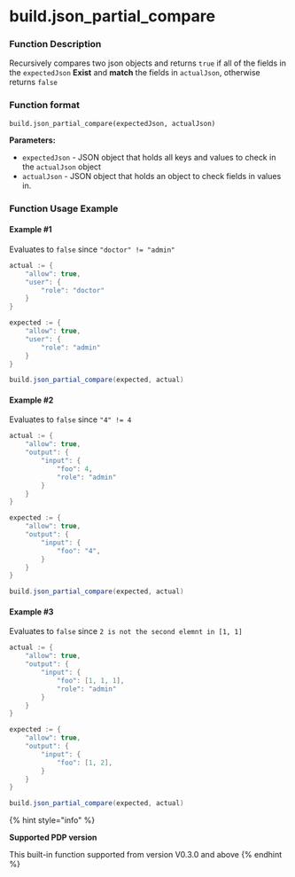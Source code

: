 # build.json\_partial\_compare

### Function Description

Recursively compares two json objects and returns `true` if all of the fields in the `expectedJson` **Exist** and **match** the fields in `actualJson`, otherwise returns `false`

### Function format

`build.json_partial_compare(expectedJson, actualJson)`

**Parameters:**

* `expectedJson` - JSON object that holds all keys and values to check in the `actualJson` object
* `actualJson` - JSON object that holds an object to check fields in values in.

### Function Usage Example

#### Example \#1

Evaluates to `false` since `"doctor" != "admin"`

```scala
actual := {
    "allow": true,
    "user": {
        "role": "doctor"
    }
}

expected := {
    "allow": true,
    "user": {
        "role": "admin"
    }
}

build.json_partial_compare(expected, actual)
```



#### Example \#2

Evaluates to `false` since `"4" != 4`

```scala
actual := {
    "allow": true,
    "output": {
        "input": {
            "foo": 4,
            "role": "admin"
        }
    }
}

expected := {
    "allow": true,
    "output": {
        "input": {
            "foo": "4",
        }
    }
}

build.json_partial_compare(expected, actual)
```



#### Example \#3

Evaluates to `false` since `2 is not the second elemnt in [1, 1]`

```scala
actual := {
    "allow": true,
    "output": {
        "input": {
            "foo": [1, 1, 1],
            "role": "admin"
        }
    }
}

expected := {
    "allow": true,
    "output": {
        "input": {
            "foo": [1, 2],
        }
    }
}

build.json_partial_compare(expected, actual)
```

{% hint style="info" %}


**Supported PDP version** 

This built-in function supported from version V0.3.0 and above 
{% endhint %}

